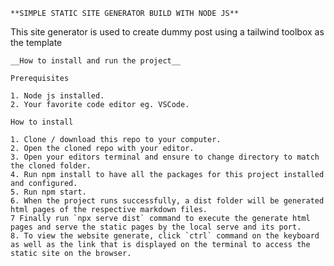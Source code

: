 ``
**SIMPLE STATIC SITE GENERATOR BUILD WITH NODE JS**
``

This site generator is used to create dummy post using a tailwind toolbox as the template

``
__How to install and run the project__
``
````
Prerequisites

1. Node js installed.
2. Your favorite code editor eg. VSCode.

How to install

1. Clone / download this repo to your computer.
2. Open the cloned repo with your editor.
3. Open your editors terminal and ensure to change directory to match the cloned folder.
4. Run npm install to have all the packages for this project installed and configured.
5. Run npm start.
6. When the project runs successfully, a dist folder will be generated html pages of the respective markdown files.
7 Finally run `npx serve dist` command to execute the generate html pages and serve the static pages by the local serve and its port.
8. To view the website generate, click `ctrl` command on the keyboard as well as the link that is displayed on the terminal to access the static site on the browser.
````